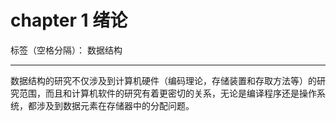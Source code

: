 ﻿# chapter 1 绪论

标签（空格分隔）： 数据结构

---
数据结构的研究不仅涉及到计算机硬件（编码理论，存储装置和存取方法等）的研究范围，而且和计算机软件的研究有着更密切的关系，无论是编译程序还是操作系统，都涉及到数据元素在存储器中的分配问题。




